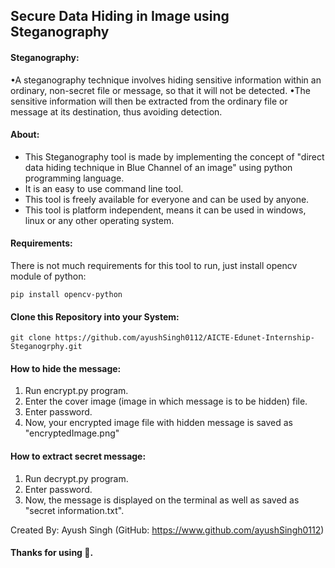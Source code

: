 ## Secure Data Hiding in Image using Steganography

#### Steganography:
•A steganography technique involves hiding sensitive information within an ordinary, non-secret file or message, so that it will not be detected.
•The sensitive information will then be extracted from the ordinary file or message at its destination, thus avoiding detection.

#### About:
- This Steganography tool is made by implementing the concept of "direct data hiding technique in Blue Channel of an image" using python programming language.
- It is an easy to use command line tool.
- This tool is freely available for everyone and can be used by anyone.
- This tool is platform independent, means it can be used in windows, linux or any other operating system.

#### Requirements:
There is not much requirements for this tool to run, just install opencv module of python:
```
pip install opencv-python
```

#### Clone this Repository into your System:
```
git clone https://github.com/ayushSingh0112/AICTE-Edunet-Internship-Steganogrphy.git
```
#### How to hide the message:
1. Run encrypt.py program.
2. Enter the cover image (image in which message is to be hidden) file.
3. Enter password.
4. Now, your encrypted image file with hidden message is saved as "encryptedImage.png"
#### How to extract secret message:
1. Run decrypt.py program.
2. Enter password.
3. Now, the message is displayed on the terminal as well as saved as "secret information.txt".

Created By: Ayush Singh (GitHub: https://www.github.com/ayushSingh0112)
#### Thanks for using 🙏.
